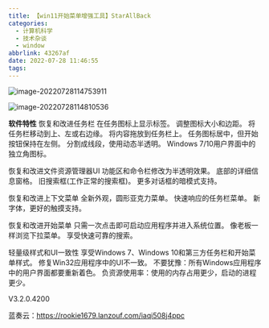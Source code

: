 ```yaml
---
title: 【win11开始菜单增强工具】StarAllBack
categories:
  - 计算机科学
  - 技术杂谈
  - window
abbrlink: 43267af
date: 2022-07-28 11:46:55
tags:
---
```


![image-20220728114753911](http://hikki.test.upcdn.net/2022/07/28-11:47:5353.png)

![image-20220728114810536](http://hikki.test.upcdn.net/2022/07/28-11:48:1010.png)



**软件特性**
 恢复和改进任务栏
 在任务图标上显示标签。
 调整图标大小和边距。
 将任务栏移动到上、左或右边缘。
 将内容拖放到任务栏上。
 任务图标居中，但开始按钮保持在左侧。
 分割成线段，使用动态半透明。
 Windows 7/10用户界面中的独立角图标。

 恢复和改进文件资源管理器UI
 功能区和命令栏修改为半透明效果。
 底部的详细信息窗格。
 旧搜索框(工作正常的搜索框)。
 更多对话框的暗模式支持。

 恢复和改进上下文菜单
 全新外观，圆形亚克力菜单。
 快速响应的任务栏菜单。
 新字体，更好的触摸支持。

 恢复和改进开始菜单
 只需一次点击即可启动应用程序并进入系统位置。
 像老板一样浏览下拉菜单。
 享受快速可靠的搜索。

 轻量级样式和UI一致性
 享受Windows 7、Windows 10和第三方任务栏和开始菜单样式。
 修复Win32应用程序中的UI不一致。
 不要犹豫：所有Windows应用程序中的用户界面都要重新着色。
 负资源使用率：使用的内存占用更少，启动的进程更少。

 

V3.2.0.4200

蓝奏云：https://rookie1679.lanzouf.com/iaqi508j4ppc





